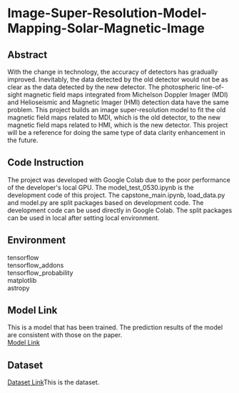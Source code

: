 # Image-Super-Resolution-Model-Mapping-Solar-Magnetic-Image
## Abstract
With the change in technology, the accuracy of detectors has gradually improved. Inevitably, the data detected by the old detector would not be as clear as the data detected by the new detector. The photospheric line-of-sight magnetic field maps integrated from Michelson Doppler Imager (MDI) and Helioseismic and Magnetic Imager (HMI) detection data have the same problem. This project builds an image super-resolution model to fit the old magnetic field maps related to MDI, which is the old detector, to the new magnetic field maps related to HMI, which is the new detector. This project will be a reference for doing the same type of data clarity enhancement in the future.
## Code Instruction
The project was developed with Google Colab due to the poor performance of the developer's local GPU. The model_test_0530.ipynb is the development code of this project. The capstone_main.ipynb, load_data.py and model.py are split packages based on development code. The development code can be used directly in Google Colab. The split packages can be used in local after setting local environment.
## Environment
tensorflow  
tensorflow_addons   
tensorflow_probability  
matplotlib  
astropy  
## Model Link
This is a model that has been trained. The prediction results of the model are consistent with those on the paper.   
[Model Link](https://drive.google.com/file/d/1yfJfEPf9LQ8wbJEXbo8xzHiNFbyqUkiM/view?usp=sharing)
## Dataset
[Dataset Link](https://drive.google.com/file/d/18cN3ilMD4jNkHnUaLEscFKm30TSk71MD/view?usp=sharing)This is the dataset.
